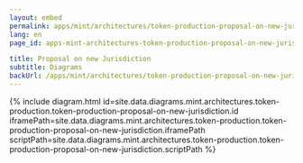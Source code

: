 ```yaml
---
layout: embed
permalink: apps/mint/architectures/token-production-proposal-on-new-jurisdiction/diagrams
lang: en
page_id: apps-mint-architectures-token-production-proposal-on-new-jurisdiction-diagrams

title: Proposal on new Jurisdiction
subtitle: Diagrams
backUrl: /apps/mint/architectures/token-production-proposal-on-new-jurisdiction
---
```

{% include diagram.html id=site.data.diagrams.mint.architectures.token-production.token-production-proposal-on-new-jurisdiction.id iframePath=site.data.diagrams.mint.architectures.token-production.token-production-proposal-on-new-jurisdiction.iframePath scriptPath=site.data.diagrams.mint.architectures.token-production.token-production-proposal-on-new-jurisdiction.scriptPath %}